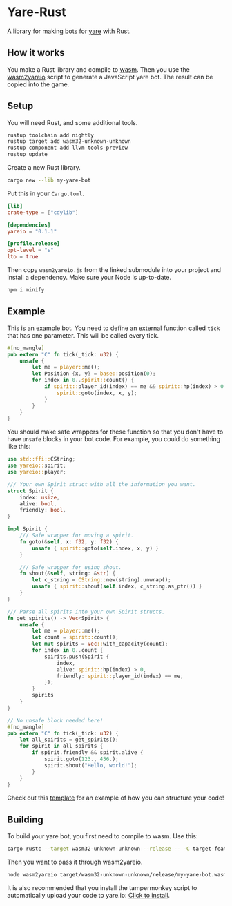 # Yare-Rust

A library for making bots for [yare](https://yare.io) with Rust.

## How it works

You make a Rust library and compile to [wasm](https://webassembly.org/). Then
you use the [wasm2yareio](https://github.com/L0laapk3/yare.io-wasm) script to
generate a JavaScript yare bot. The result can be copied into the game.

## Setup

You will need Rust, and some additional tools.

```bash
rustup toolchain add nightly
rustup target add wasm32-unknown-unknown
rustup component add llvm-tools-preview
rustup update
```

Create a new Rust library.

```bash
cargo new --lib my-yare-bot
```

Put this in your `Cargo.toml`.

```toml
[lib]
crate-type = ["cdylib"]

[dependencies]
yareio = "0.1.1"

[profile.release]
opt-level = "s"
lto = true
```

Then copy `wasm2yareio.js` from the linked submodule into your project and
install a dependency. Make sure your Node is up-to-date.

```bash
npm i minify
```

## Example

This is an example bot. You need to define an external function called `tick`
that has one parameter. This will be called every tick.

```rust
#[no_mangle]
pub extern "C" fn tick(_tick: u32) {
    unsafe {
        let me = player::me();
        let Position {x, y} = base::position(0);
        for index in 0..spirit::count() {
            if spirit::player_id(index) == me && spirit::hp(index) > 0 {
                spirit::goto(index, x, y);
            }
        }
    }
}
```

You should make safe wrappers for these function so that you don't have to have `unsafe` blocks in your bot code.
For example, you could do something like this:

```rust
use std::ffi::CString;
use yareio::spirit;
use yareio::player;

/// Your own Spirit struct with all the information you want.
struct Spirit {
    index: usize,
    alive: bool,
    friendly: bool,
}

impl Spirit {
    /// Safe wrapper for moving a spirit.
    fn goto(&self, x: f32, y: f32) {
        unsafe { spirit::goto(self.index, x, y) }
    }

    /// Safe wrapper for using shout.
    fn shout(&self, string: &str) {
        let c_string = CString::new(string).unwrap();
        unsafe { spirit::shout(self.index, c_string.as_ptr()) }
    }
}

/// Parse all spirits into your own Spirit structs.
fn get_spirits() -> Vec<Spirit> {
    unsafe {
        let me = player::me();
        let count = spirit::count();
        let mut spirits = Vec::with_capacity(count);
        for index in 0..count {
            spirits.push(Spirit {
                index,
                alive: spirit::hp(index) > 0,
                friendly: spirit::player_id(index) == me,
            });
        }
        spirits
    }
}

// No unsafe block needed here!
#[no_mangle]
pub extern "C" fn tick(_tick: u32) {
    let all_spirits = get_spirits();
    for spirit in all_spirits {
        if spirit.friendly && spirit.alive {
            spirit.goto(123., 456.);
            spirit.shout("Hello, world!");
        }
    }
}
```

Check out this [template](https://github.com/swz-gh/yare-rust-template)
for an example of how you can structure your code!

## Building

To build your yare bot, you first need to compile to wasm. Use this:

```bash
cargo rustc --target wasm32-unknown-unknown --release -- -C target-feature=+multivalue
```

Then you want to pass it through wasm2yareio.

```bash
node wasm2yareio target/wasm32-unknown-unknown/release/my-yare-bot.wasm
```

It is also recommended that you install the tampermonkey script to automatically upload your code to yare.io:
[Click to install](https://raw.githubusercontent.com/L0laapk3/yare.io-wasm/master/codeUpdate.user.js).
